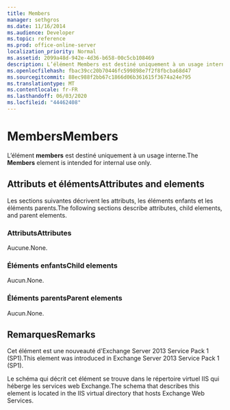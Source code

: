 ```yaml
---
title: Members
manager: sethgros
ms.date: 11/16/2014
ms.audience: Developer
ms.topic: reference
ms.prod: office-online-server
localization_priority: Normal
ms.assetid: 2099a48d-942e-4d36-b658-00c5cb108469
description: L’élément Members est destiné uniquement à un usage interne.
ms.openlocfilehash: fbac39cc20b70446fc599898e7f2f8fbcba68d47
ms.sourcegitcommit: 88ec988f2bb67c1866d06b361615f3674a24e795
ms.translationtype: MT
ms.contentlocale: fr-FR
ms.lasthandoff: 06/03/2020
ms.locfileid: "44462408"
---
```

# <a name="members"></a><span data-ttu-id="ddec1-103">Members</span><span class="sxs-lookup"><span data-stu-id="ddec1-103">Members</span></span>

<span data-ttu-id="ddec1-104">L’élément **members** est destiné uniquement à un usage interne.</span><span class="sxs-lookup"><span data-stu-id="ddec1-104">The **Members** element is intended for internal use only.</span></span> 

## <a name="attributes-and-elements"></a><span data-ttu-id="ddec1-105">Attributs et éléments</span><span class="sxs-lookup"><span data-stu-id="ddec1-105">Attributes and elements</span></span>

<span data-ttu-id="ddec1-106">Les sections suivantes décrivent les attributs, les éléments enfants et les éléments parents.</span><span class="sxs-lookup"><span data-stu-id="ddec1-106">The following sections describe attributes, child elements, and parent elements.</span></span>
  
### <a name="attributes"></a><span data-ttu-id="ddec1-107">Attributs</span><span class="sxs-lookup"><span data-stu-id="ddec1-107">Attributes</span></span>

<span data-ttu-id="ddec1-108">Aucune.</span><span class="sxs-lookup"><span data-stu-id="ddec1-108">None.</span></span>
  
### <a name="child-elements"></a><span data-ttu-id="ddec1-109">Éléments enfants</span><span class="sxs-lookup"><span data-stu-id="ddec1-109">Child elements</span></span>

<span data-ttu-id="ddec1-110">Aucun.</span><span class="sxs-lookup"><span data-stu-id="ddec1-110">None.</span></span>
  
### <a name="parent-elements"></a><span data-ttu-id="ddec1-111">Éléments parents</span><span class="sxs-lookup"><span data-stu-id="ddec1-111">Parent elements</span></span>

<span data-ttu-id="ddec1-112">Aucun.</span><span class="sxs-lookup"><span data-stu-id="ddec1-112">None.</span></span>
  
## <a name="remarks"></a><span data-ttu-id="ddec1-113">Remarques</span><span class="sxs-lookup"><span data-stu-id="ddec1-113">Remarks</span></span>

<span data-ttu-id="ddec1-114">Cet élément est une nouveauté d'Exchange Server 2013 Service Pack 1 (SP1).</span><span class="sxs-lookup"><span data-stu-id="ddec1-114">This element was introduced in Exchange Server 2013 Service Pack 1 (SP1).</span></span>
  
<span data-ttu-id="ddec1-115">Le schéma qui décrit cet élément se trouve dans le répertoire virtuel IIS qui héberge les services web Exchange.</span><span class="sxs-lookup"><span data-stu-id="ddec1-115">The schema that describes this element is located in the IIS virtual directory that hosts Exchange Web Services.</span></span>
  

